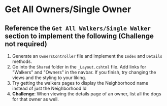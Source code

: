 # Get All Owners/Single Owner

## Reference the `Get All Walkers/Single Walker` section to implement the following (Challenge not required)

1. Generate an `OwnersController` file and implement the `Index` and `Details` methods.
1. Go into the `Shared` folder in the `_Layout.cshtml` file. Add links for "Walkers" and "Owners" in the navbar. If you finish, try changing the views and the styling to your liking.
1. Try getting the walkers pages to display the Neighborhood name instead of just the Neighborhood Id
1. **Challenge**: When viewing the details page of an owner, list all the dogs for that owner as well.